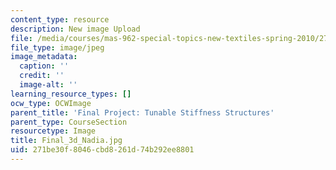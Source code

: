 ```yaml
---
content_type: resource
description: New image Upload
file: /media/courses/mas-962-special-topics-new-textiles-spring-2010/271be30f8046cbd8261d74b292ee8801_Final_3d_Nadia.jpg
file_type: image/jpeg
image_metadata:
  caption: ''
  credit: ''
  image-alt: ''
learning_resource_types: []
ocw_type: OCWImage
parent_title: 'Final Project: Tunable Stiffness Structures'
parent_type: CourseSection
resourcetype: Image
title: Final_3d_Nadia.jpg
uid: 271be30f-8046-cbd8-261d-74b292ee8801
---
```

